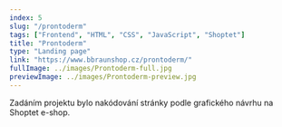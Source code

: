 ```yaml
---
index: 5
slug: "/prontoderm"
tags: ["Frontend", "HTML", "CSS", "JavaScript", "Shoptet"]
title: "Prontoderm"
type: "Landing page"
link: "https://www.bbraunshop.cz/prontoderm/"
fullImage: ../images/Prontoderm-full.jpg
previewImage: ../images/Prontoderm-preview.jpg
---
```


Zadáním projektu bylo nakódování stránky podle grafického návrhu na Shoptet e-shop.